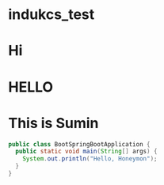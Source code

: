 # indukcs_test
# Hi
# HELLO
This is Sumin
=============

```java
public class BootSpringBootApplication {
  public static void main(String[] args) {
    System.out.println("Hello, Honeymon");
  }
}
```
